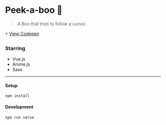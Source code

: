 # Peek-a-boo 👻

> A Boo that tries to follow a cursor.

⚡️ [View Codepen](https://codepen.io/tiffachoo/pen/qjrBJP)

### Starring
* Vue.js
* Anime.js
* Sass

---

#### Setup
```
npm install
```

#### Development
```
npm run serve
```